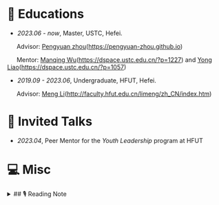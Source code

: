 # 📖 Educations
- *2023.06 - now*, Master, USTC, Hefei.

    Advisor: [Pengyuan zhou](周鹏远副研究员)(https://pengyuan-zhou.github.io)

    Mentor: [Manqing Wu](吴曼青院士)(https://dspace.ustc.edu.cn/?p=1227) and [Yong Liao](廖勇教授)(https://dspace.ustc.edu.cn/?p=1057) 

- *2019.09 - 2023.06*, Undergraduate, HFUT, Hefei.

    Advisor: [Meng Li](李萌副研究员)(http://faculty.hfut.edu.cn/limeng/zh_CN/index.htm)

# 💬 Invited Talks
- *2023.04*, Peer Mentor for the *Youth Leadership* program at HFUT

# 💻 Misc

<details>
<summary>## 🎙 Reading Note</summary>
<pre><code>
07/2023 愿为江水，与君重逢。 -- 《命运 文在寅自传》
07/2023 愿为江水，与君重逢。 -- 《命运 文在寅自传》
</code></pre>
</details>
